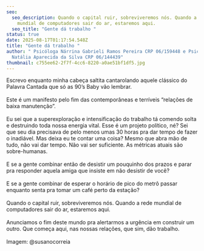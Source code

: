 ```yaml
---
seo:
  seo_description: Quando o capital ruir, sobreviveremos nós. Quando a rede
    mundial de computadores sair do ar, estaremos aqui.
  seo_title: "Gente dá trabalho "
status: true
date: 2025-08-17T01:17:54.548Z
title: "Gente dá trabalho "
author: " Psicóloga Nárrina Gabrieli Ramos Pereira CRP 06/159448 e Psicóloga
  Natália Aparecida da Silva CRP 06/144439"
thumbnail: c755ee62-2f7f-4cc6-8220-a0ae51bf1df5.jpg
---
```

<!--StartFragment-->

Escrevo enquanto minha cabeça saltita cantarolando aquele clássico do Palavra Cantada que só as 90’s Baby vão lembrar.\
\
Este é um manifesto pelo fim das contemporâneas e terríveis “relações de baixa manutenção”.\
\
Eu sei que a superexploração e intensificação do trabalho tá comendo solta e destruindo toda nossa energia vital. Esse é um projeto político, né? Sei que seu dia precisava de pelo menos umas 30 horas pra dar tempo de fazer o inadiável. Mas deixa eu te contar uma coisa? Mesmo que abra mão de tudo, não vai dar tempo. Não vai ser suficiente. As métricas atuais são sobre-humanas.\
\
E se a gente combinar então de desistir um pouquinho dos prazos e parar pra responder aquela amiga que insiste em não desistir de você?\
\
E se a gente combinar de esperar o horário de pico do metrô passar enquanto senta pra tomar um café perto da estação?\
\
Quando o capital ruir, sobreviveremos nós. Quando a rede mundial de computadores sair do ar, estaremos aqui.\
\
Anunciamos o fim deste mundo pra alertarmos a urgência em construir um outro. Que começa aqui, nas nossas relações, que sim, dão trabalho.\
\
Imagem: @susanocorreia

<!--EndFragment-->